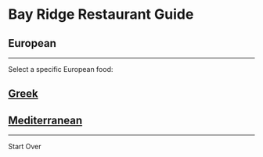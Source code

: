 # Bay Ridge Restaurant Guide
## European
---
Select a specific European food:
## [Greek](Greek.md)
## [Mediterranean](Mediterranean.md)
---
Start Over